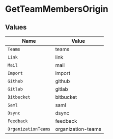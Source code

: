 # GetTeamMembersOrigin


## Values

| Name                | Value               |
| ------------------- | ------------------- |
| `Teams`             | teams               |
| `Link`              | link                |
| `Mail`              | mail                |
| `Import`            | import              |
| `Github`            | github              |
| `Gitlab`            | gitlab              |
| `Bitbucket`         | bitbucket           |
| `Saml`              | saml                |
| `Dsync`             | dsync               |
| `Feedback`          | feedback            |
| `OrganizationTeams` | organization-teams  |